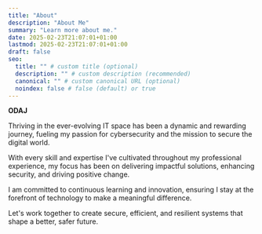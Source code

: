 ```yaml
---
title: "About"
description: "About Me"
summary: "Learn more about me."
date: 2025-02-23T21:07:01+01:00
lastmod: 2025-02-23T21:07:01+01:00
draft: false
seo:
  title: "" # custom title (optional)
  description: "" # custom description (recommended)
  canonical: "" # custom canonical URL (optional)
  noindex: false # false (default) or true
---
```

**ODAJ**

Thriving in the ever-evolving IT space has been a dynamic and rewarding journey, fueling my passion for cybersecurity and the mission to secure the digital world.

With every skill and expertise I've cultivated throughout my professional experience, my focus has been on delivering impactful solutions, enhancing security, and driving positive change.

I am committed to continuous learning and innovation, ensuring I stay at the forefront of technology to make a meaningful difference.

Let's work together to create secure, efficient, and resilient systems that shape a better, safer future.
